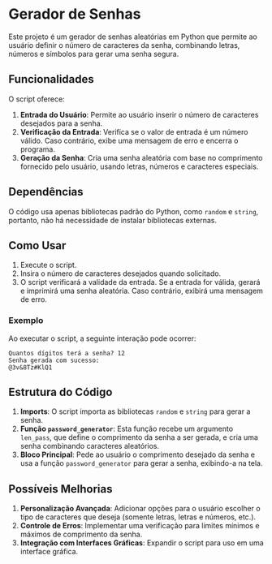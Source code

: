 # Gerador de Senhas

Este projeto é um gerador de senhas aleatórias em Python que permite ao usuário definir o número de caracteres da senha, combinando letras, números e símbolos para gerar uma senha segura.

## Funcionalidades

O script oferece:

1. **Entrada do Usuário**: Permite ao usuário inserir o número de caracteres desejados para a senha.
2. **Verificação da Entrada**: Verifica se o valor de entrada é um número válido. Caso contrário, exibe uma mensagem de erro e encerra o programa.
3. **Geração da Senha**: Cria uma senha aleatória com base no comprimento fornecido pelo usuário, usando letras, números e caracteres especiais.

## Dependências

O código usa apenas bibliotecas padrão do Python, como `random` e `string`, portanto, não há necessidade de instalar bibliotecas externas.

## Como Usar

1. Execute o script.
2. Insira o número de caracteres desejados quando solicitado.
3. O script verificará a validade da entrada. Se a entrada for válida, gerará e imprimirá uma senha aleatória. Caso contrário, exibirá uma mensagem de erro.

### Exemplo

Ao executar o script, a seguinte interação pode ocorrer:

```plaintext
Quantos dígitos terá a senha? 12
Senha gerada com sucesso:
@3v&8Tz#KlQ1
```

## Estrutura do Código

1. **Imports**: O script importa as bibliotecas `random` e `string` para gerar a senha.
2. **Função `password_generator`**: Esta função recebe um argumento `len_pass`, que define o comprimento da senha a ser gerada, e cria uma senha combinando caracteres aleatórios.
3. **Bloco Principal**: Pede ao usuário o comprimento desejado da senha e usa a função `password_generator` para gerar a senha, exibindo-a na tela.

## Possíveis Melhorias

1. **Personalização Avançada**: Adicionar opções para o usuário escolher o tipo de caracteres que deseja (somente letras, letras e números, etc.).
2. **Controle de Erros**: Implementar uma verificação para limites mínimos e máximos de comprimento da senha.
3. **Integração com Interfaces Gráficas**: Expandir o script para uso em uma interface gráfica.
